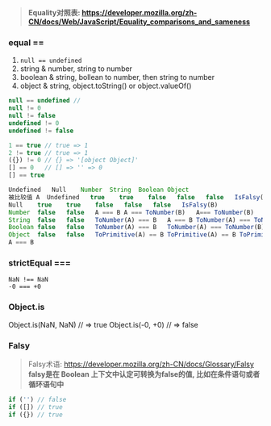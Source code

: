 > **Equality对照表: https://developer.mozilla.org/zh-CN/docs/Web/JavaScript/Equality_comparisons_and_sameness**

### equal ==
1. `null == undefined`
2. string & number, string to number
3. boolean & string, bollean to number, then string to number
4. object & string, object.toString() or object.valueOf()
```js
null == undefined //
null != 0
null != false
undefined != 0
undefined != false

1 == true // true => 1
2 != true // true => 1
({}) != 0 // {} => '[object Object]'
[] == 0   // [] => '' => 0
[] == true

Undefined	Null	Number	String	Boolean	Object
被比较值 A	Undefined	true	true	false	false	false	IsFalsy(B)
Null	true	true	false	false	false	IsFalsy(B)
Number	false	false	A === B	A === ToNumber(B)	A=== ToNumber(B)	A=== ToPrimitive(B)
String	false	false	ToNumber(A) === B	A === B	ToNumber(A) === ToNumber(B)	ToPrimitive(B) == A
Boolean	false	false	ToNumber(A) === B	ToNumber(A) === ToNumber(B)	A === B	ToNumber(A) == ToPrimitive(B)
Object	false	false	ToPrimitive(A) == B	ToPrimitive(A) == B	ToPrimitive(A) == ToNumber(B)
A === B
```

### strictEqual ===
```
NaN !== NaN
-0 === +0
```

### Object.is
Object.is(NaN, NaN) // => true
Object.is(-0, +0)  // => false

### Falsy
> Falsy术语: https://developer.mozilla.org/zh-CN/docs/Glossary/Falsy
**falsy是在 Boolean 上下文中认定可转换为false的值, 比如在条件语句或者循环语句中**
```js
if ('') // false
if ([]) // true
if ({}) // true
```